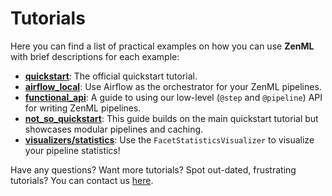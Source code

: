 # Tutorials

Here you can find a list of practical examples on how you can use **ZenML** with brief descriptions for each example:

* [**quickstart**](https://github.com/zenml-io/zenml/tree/main/examples/quickstart):
  The official quickstart tutorial.
* [**airflow_local**](https://github.com/zenml-io/zenml/tree/main/examples/airflow_local):
  Use Airflow as the orchestrator for your ZenML pipelines.
* [**functional_api**](https://github.com/zenml-io/zenml/tree/main/examples/functional_api):
A guide to using our low-level (`@step` and `@pipeline`) API for writing ZenML pipelines.
* [**not_so_quickstart**](https://github.com/zenml-io/zenml/tree/main/examples/not_so_quickstart):
  This guide builds on the main quickstart tutorial but showcases modular
  pipelines and caching.
* [**visualizers/statistics**](https://github.com/zenml-io/zenml/tree/main/examples/visualizers/statistics):
  Use the `FacetStatisticsVisualizer` to visualize your pipeline statistics!

Have any questions? Want more tutorials? Spot out-dated, frustrating tutorials? You can contact us [here](contact.md).

